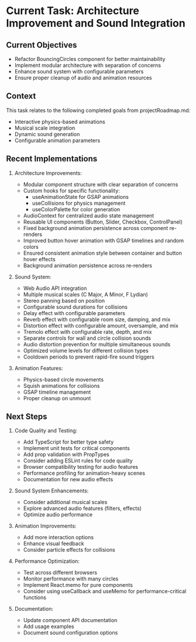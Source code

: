 # Current Task: Architecture Improvement and Sound Integration

## Current Objectives
- Refactor BouncingCircles component for better maintainability
- Implement modular architecture with separation of concerns
- Enhance sound system with configurable parameters
- Ensure proper cleanup of audio and animation resources

## Context
This task relates to the following completed goals from projectRoadmap.md:
- Interactive physics-based animations
- Musical scale integration
- Dynamic sound generation
- Configurable animation parameters

## Recent Implementations
1. Architecture Improvements:
   - Modular component structure with clear separation of concerns
   - Custom hooks for specific functionality:
     - useAnimationState for GSAP animations
     - useCollisions for physics management
     - useColorPalette for color generation
   - AudioContext for centralized audio state management
   - Reusable UI components (Button, Slider, Checkbox, ControlPanel)
   - Fixed background animation persistence across component re-renders
   - Improved button hover animation with GSAP timelines and random colors
   - Ensured consistent animation style between container and button hover effects
   - Background animation persistence across re-renders

2. Sound System:
   - Web Audio API integration
   - Multiple musical scales (C Major, A Minor, F Lydian)
   - Stereo panning based on position
   - Configurable sound durations for collisions
   - Delay effect with configurable parameters
   - Reverb effect with configurable room size, damping, and mix
   - Distortion effect with configurable amount, oversample, and mix
   - Tremolo effect with configurable rate, depth, and mix
   - Separate controls for wall and circle collision sounds
   - Audio distortion prevention for multiple simultaneous sounds
   - Optimized volume levels for different collision types
   - Cooldown periods to prevent rapid-fire sound triggers

3. Animation Features:
   - Physics-based circle movements
   - Squish animations for collisions
   - GSAP timeline management
   - Proper cleanup on unmount

## Next Steps
1. Code Quality and Testing:
   - Add TypeScript for better type safety
   - Implement unit tests for critical components
   - Add prop validation with PropTypes
   - Consider adding ESLint rules for code quality
   - Browser compatibility testing for audio features
   - Performance profiling for animation-heavy scenes
   - Documentation for new audio effects

2. Sound System Enhancements:
   - Consider additional musical scales
   - Explore advanced audio features (filters, effects)
   - Optimize audio performance

3. Animation Improvements:
   - Add more interaction options
   - Enhance visual feedback
   - Consider particle effects for collisions

4. Performance Optimization:
   - Test across different browsers
   - Monitor performance with many circles
   - Implement React.memo for pure components
   - Consider using useCallback and useMemo for performance-critical functions

5. Documentation:
   - Update component API documentation
   - Add usage examples
   - Document sound configuration options
